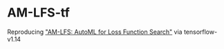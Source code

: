 # AM-LFS-tf
Reproducing ["AM-LFS: AutoML for Loss Function Search"](https://openaccess.thecvf.com/content_ICCV_2019/papers/Li_AM-LFS_AutoML_for_Loss_Function_Search_ICCV_2019_paper.pdf) via tensorflow-v1.14
